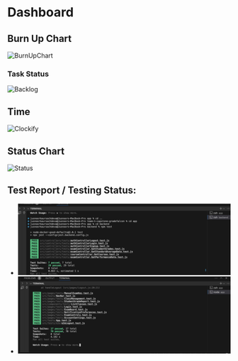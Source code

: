 # Dashboard

## Burn Up Chart
![BurnUpChart](../BurnUpCharts/BurnUpChart21.png)

### Task Status

![Backlog](../Backlog/Log21.png)

## Time
![Clockify](../Clockify/Time21.png)

## Status Chart
![Status](../Status/Status21.png)


## Test Report / Testing Status:

- ![docs/weekly logs/Tests/[Tests]](../../Tests/BackendTestJul17.jpg)
- ![docs/weekly logs/Tests/[Tests]](../../Tests/FrontendTestJul17.jpg)



